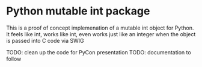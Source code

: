 # Python mutable int package

This is a proof of concept implemenation of a mutable int object for Python.
It feels like int, works like int, even works just like an integer when the object is passed into C code via SWIG

TODO: clean up the code for PyCon presentation
TODO: documentation to follow
